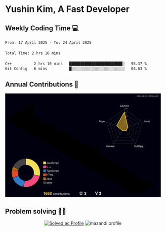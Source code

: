 # Yushin Kim, A Fast Developer

## Weekly Coding Time 💻

<!--START_SECTION:waka-->

```txt
From: 17 April 2025 - To: 24 April 2025

Total Time: 2 hrs 16 mins

C++          2 hrs 10 mins   ████████████████████████░   95.37 %
Git Config   6 mins          █░░░░░░░░░░░░░░░░░░░░░░░░   04.63 %
```

<!--END_SECTION:waka-->

## Annual Contributions 🏃

![](./profile-3d-contrib/profile-night-rainbow.svg)

## Problem solving 👨‍💻

<div align="center">

[![Solved.ac Profile](http://mazassumnida.wtf/api/v2/generate_badge?boj=kys010306)](https://solved.ac/kys010306)
![mazandi profile](http://mazandi.herokuapp.com/api?handle=kys010306&theme=dark)

</div>
